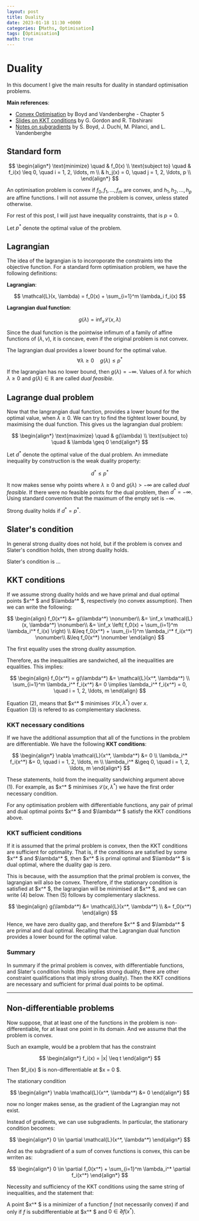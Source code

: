 ```yaml
---
layout: post
title: Duality
date: 2023-01-18 11:30 +0000
categories: [Maths, Optimisation]
tags: [Optimisation]
math: true
---
```


# Duality

In this document I give the main results for duality in standard optimisation problems.

**Main references**:
  - [Convex Optimisation](https://web.stanford.edu/~boyd/cvxbook/bv_cvxbook.pdf) by Boyd and Vandenberghe - Chapter 5
  - [Slides on KKT conditions](https://www.cs.cmu.edu/~ggordon/10725-F12/slides/16-kkt.pdf) by G. Gordon and R. Tibshirani
  - [Notes on subgradients](http://web.stanford.edu/class/ee364b/lectures/subgradients_notes.pdf) by S. Boyd, J. Duchi, M. Pilanci, and L. Vandenberghe


## Standard form

$$
\begin{align*}
\text{minimize} \quad & f_0(x) \\
\text{subject to} \quad & f_i(x) \leq 0, \quad i = 1, 2, \ldots, m \\
& h_j(x) = 0, \quad j = 1, 2, \ldots, p \\
\end{align*}
$$

An optimisation problem is convex if $f_0, f_1, \ldots, f_m$ are convex, and $h_1, h_2, \ldots, h_p$ are affine functions. I will not  assume the problem is convex, unless stated otherwise.

For rest of this post, I will just have inequality constraints, that is $p = 0$.

Let $p^*$ denote the optimal value of the problem.

## Lagrangian

The idea of the lagrangian is to incoroporate the constraints into the objective function. For a standard form optimisation problem, we have the following definitions:

**Lagrangian**:

$$
\mathcal{L}(x, \lambda) = f_0(x) + \sum_{i=1}^m \lambda_i f_i(x)
$$

**Lagrangian dual function**:

$$
g(\lambda) = \inf_x \mathcal{L}(x, \lambda)
$$

Since the dual function is the pointwise infimum of a family of affine functions of $(\lambda,\nu)$, it is concave, even if the original problem is not convex.

The lagrangian dual provides a lower bound for the optimal value.
$$\forall \lambda \geq 0 \quad g(\lambda) \leq p^*$$

If the lagrangian has no lower bound, then $g(\lambda) = -\infty$. Values of $\lambda$ for which $\lambda \geq 0$ and $g(\lambda) \in \mathbb{R}$ are called *dual feasible*. 

## Lagrange dual problem

Now that the langrangian dual function, provides a lower bound for the optimal value, when $\lambda \geq 0$. We can try to find the tightest lower bound, by maximising the dual function. This gives us the lagrangian dual problem:

$$
\begin{align*}
\text{maximize} \quad & g(\lambda) \\
\text{subject to} \quad & \lambda \geq 0
\end{align*}
$$

Let $d^*$ denote the optimal value of the dual problem. An immediate inequality by construction is the weak duality property:

 $$d^* \leq p^*$$

 It now makes sense why points where $\lambda \geq 0$ and $g(\lambda) > -\infty$ are called *dual feasible*. If there were no feasible points for the dual problem, then $d^* = -\infty$. Using standard convention that the maximum of the empty set is $-\infty$.

 Strong duality holds if $d^* = p^*$. 

## Slater's condition

In general strong duality does not hold, but if the problem is convex and Slater's condition holds, then strong duality holds. 

Slater's condition is ...

## KKT conditions

If we assume strong duality holds and we have primal and dual optimal points $x^* $ and $\lambda^* $, respectively (no convex assumption). Then we can write the following: 

$$
\begin{align}
f_0(x^*) &= g(\lambda^*) \nonumber\\
&= \inf_x \mathcal{L}(x, \lambda^*) \nonumber\\
&= \inf_x \left( f_0(x) + \sum_{i=1}^m \lambda_i^* f_i(x) \right) \\
&\leq f_0(x^*) + \sum_{i=1}^m \lambda_i^* f_i(x^*) \nonumber\\
&\leq f_0(x^*) \nonumber
\end{align}
$$

The first equality uses the strong duality assumption.

Therefore, as the inequalities are sandwiched, all the inequalities are equalities. This implies:


$$
\begin{align}
f_0(x^*) = g(\lambda^*) &= \mathcal{L}(x^*, \lambda^*) \\
\sum_{i=1}^m \lambda_i^* f_i(x^*) &= 0 \implies \lambda_i^* f_i(x^*) = 0, \quad i = 1, 2, \ldots, m
\end{align}
$$

Equation $(2)$, means that $x^* $ minimises $\mathcal{L}(x, \lambda^*)$ over $x$.  
Equation $(3)$ is refered to as complementary slackness.


### KKT necessary conditions

If we have the additional assumption that all of the functions in the problem are differentiable. We have the following **KKT conditions**:

$$
\begin{align*}
\nabla \mathcal{L}(x^*, \lambda^*) &= 0 \\
\lambda_i^* f_i(x^*) &= 0, \quad i = 1, 2, \ldots, m \\
\lambda_i^* &\geq 0, \quad i = 1, 2, \ldots, m
\end{align*}
$$

These statements, hold from the inequality sandwiching argument above $(1)$. For example, as $x^* $ minimises $\mathcal{L}(x, \lambda^* )$ we have the first order necessary condition.

For any optimisation problem with differentiable functions, any pair of primal and dual optimal points $x^* $ and $\lambda^* $ satisfy the KKT conditions above.


### KKT sufficient conditions

If it is assumed that the primal problem is convex, then the KKT conditions are sufficient for optimality. That is, if the conditions are satisfied by some $x^* $ and $\lambda^* $, then $x^* $ is primal optimal and $\lambda^* $ is dual optimal, where the duality gap is zero.

This is because, with the assumption that the primal problem is convex, the lagrangian will also be convex. Therefore, if the stationary condition is satisfied at $x^* $, the lagrangian will be minimised at $x^* $, and we can write $(4)$ below. Then $(5)$ follows by complementary slackness.

$$
\begin{align}
g(\lambda^*) &= \mathcal{L}(x^*, \lambda^*) \\
&= f_0(x^*)
\end{align}
$$

Hence, we have zero duality gap, and therefore $x^* $ and $\lambda^* $ are primal and dual optimal. Recalling that the Lagrangian dual function provides a lower bound for the optimal value.


### Summary

In summary if the primal problem is convex, with differentiable functions, and Slater's condition holds (this implies strong duality, there are other constraint qualifications that imply strong duality). Then the KKT conditions are necessary and sufficient for primal dual points to be optimal. 

***


## Non-differentiable problems

Now suppose, that at least one of the functions in the problem is non-differentiable, for at least one point in its domain. And we assume that the problem is convex. 

Such an example, would be a problem that has the constraint

$$
\begin{align*}
f_i(x) = |x| \leq t
\end{align*}
$$

Then $f_i(x) $ is non-differentiable at $x = 0 $.

The stationary condition

$$
\begin{align*}
\nabla \mathcal{L}(x^*, \lambda^*) &= 0
\end{align*}
$$

now no longer makes sense, as the gradient of the Lagrangian may not exist.

Instead of gradients, we can use subgradients. In particular, the stationary condition becomes:

$$
\begin{align*}
0 \in \partial \mathcal{L}(x^*, \lambda^*)
\end{align*}
$$

And as the subgradient of a sum of convex functions is convex, this can be wrriten as:

$$
\begin{align*}
0 \in \partial f_0(x^*) + \sum_{i=1}^m \lambda_i^* \partial f_i(x^*)
\end{align*}
$$

Necessity and sufficiency of the KKT conditions using the same string of inequalities, and the statement that:

A point $x^* $ is a minimizer of a function $f$ (not necessarily convex) if and only if $f$ is subdifferentiable at $x^* $ and $0 \in \partial f(x^* )$.

